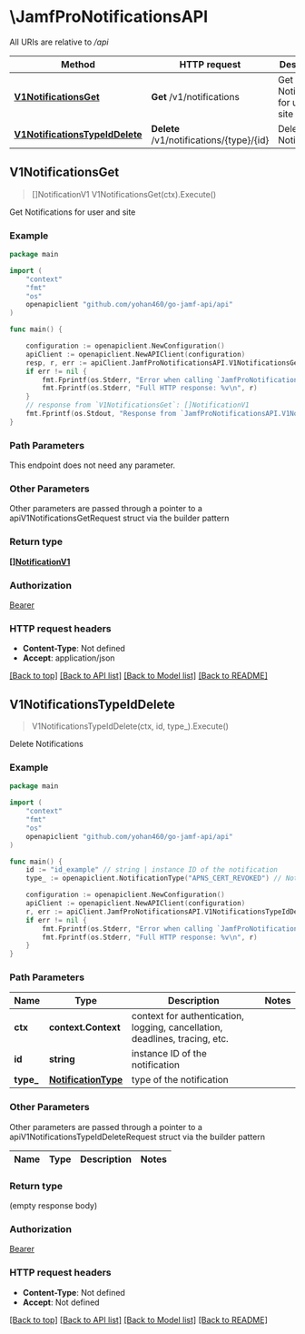 # \JamfProNotificationsAPI

All URIs are relative to */api*

Method | HTTP request | Description
------------- | ------------- | -------------
[**V1NotificationsGet**](JamfProNotificationsAPI.md#V1NotificationsGet) | **Get** /v1/notifications | Get Notifications for user and site 
[**V1NotificationsTypeIdDelete**](JamfProNotificationsAPI.md#V1NotificationsTypeIdDelete) | **Delete** /v1/notifications/{type}/{id} | Delete Notifications 



## V1NotificationsGet

> []NotificationV1 V1NotificationsGet(ctx).Execute()

Get Notifications for user and site 



### Example

```go
package main

import (
    "context"
    "fmt"
    "os"
    openapiclient "github.com/yohan460/go-jamf-api/api"
)

func main() {

    configuration := openapiclient.NewConfiguration()
    apiClient := openapiclient.NewAPIClient(configuration)
    resp, r, err := apiClient.JamfProNotificationsAPI.V1NotificationsGet(context.Background()).Execute()
    if err != nil {
        fmt.Fprintf(os.Stderr, "Error when calling `JamfProNotificationsAPI.V1NotificationsGet``: %v\n", err)
        fmt.Fprintf(os.Stderr, "Full HTTP response: %v\n", r)
    }
    // response from `V1NotificationsGet`: []NotificationV1
    fmt.Fprintf(os.Stdout, "Response from `JamfProNotificationsAPI.V1NotificationsGet`: %v\n", resp)
}
```

### Path Parameters

This endpoint does not need any parameter.

### Other Parameters

Other parameters are passed through a pointer to a apiV1NotificationsGetRequest struct via the builder pattern


### Return type

[**[]NotificationV1**](NotificationV1.md)

### Authorization

[Bearer](../README.md#Bearer)

### HTTP request headers

- **Content-Type**: Not defined
- **Accept**: application/json

[[Back to top]](#) [[Back to API list]](../README.md#documentation-for-api-endpoints)
[[Back to Model list]](../README.md#documentation-for-models)
[[Back to README]](../README.md)


## V1NotificationsTypeIdDelete

> V1NotificationsTypeIdDelete(ctx, id, type_).Execute()

Delete Notifications 



### Example

```go
package main

import (
    "context"
    "fmt"
    "os"
    openapiclient "github.com/yohan460/go-jamf-api/api"
)

func main() {
    id := "id_example" // string | instance ID of the notification
    type_ := openapiclient.NotificationType("APNS_CERT_REVOKED") // NotificationType | type of the notification

    configuration := openapiclient.NewConfiguration()
    apiClient := openapiclient.NewAPIClient(configuration)
    r, err := apiClient.JamfProNotificationsAPI.V1NotificationsTypeIdDelete(context.Background(), id, type_).Execute()
    if err != nil {
        fmt.Fprintf(os.Stderr, "Error when calling `JamfProNotificationsAPI.V1NotificationsTypeIdDelete``: %v\n", err)
        fmt.Fprintf(os.Stderr, "Full HTTP response: %v\n", r)
    }
}
```

### Path Parameters


Name | Type | Description  | Notes
------------- | ------------- | ------------- | -------------
**ctx** | **context.Context** | context for authentication, logging, cancellation, deadlines, tracing, etc.
**id** | **string** | instance ID of the notification | 
**type_** | [**NotificationType**](.md) | type of the notification | 

### Other Parameters

Other parameters are passed through a pointer to a apiV1NotificationsTypeIdDeleteRequest struct via the builder pattern


Name | Type | Description  | Notes
------------- | ------------- | ------------- | -------------



### Return type

 (empty response body)

### Authorization

[Bearer](../README.md#Bearer)

### HTTP request headers

- **Content-Type**: Not defined
- **Accept**: Not defined

[[Back to top]](#) [[Back to API list]](../README.md#documentation-for-api-endpoints)
[[Back to Model list]](../README.md#documentation-for-models)
[[Back to README]](../README.md)

